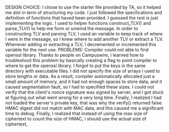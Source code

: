 DESIGN CHOICE:
I chose to use the starter file provided by TA, so it helped me alot in term of structuring my code. I just followed the specfications and definition of functions that haved been provided. I guessed the rest is just implementing the logic.
I used to helper functions construct_TLV() and parse_TLV() to help me form or unwind the message.
In order to constructing TLV and parsing TLV, I used an variable to keep track of where I were in the message, so I knew where to add another TLV or extract a TLV. Whenever adding or extracting a TLV, I decremented or incremented this variable for the next use.
PROBLEMS:
Compiler could not able to find openssl library. Thanks to people on Campuswire, I learned how to troubleshoot this problem by basically creating a flag to point compiler to where to get the openssl library.
I forgot to put the keys in the same directory with executable files.
I did not specify the size of arrays I used to store lengths or data. As a result, compiler automatically allocated just a small amount of memory, and it had not enough spaces to store data, and it caused segmentation fault, so I had to specified these sizes.
I could not verify that the client's nonce signature was signed by server, and I got stuck at figuring out what went wrong for a very long time. Finally, I realized I had not loaded the server's private key, that was why the verify() returned false.
HMAC digest did not match with MAC data, and this caused me a significant time to debug. Finally, I realized that instead of using the max size of ciphertext to count the size of HMAC, i should use the actual size of ciphertext,


